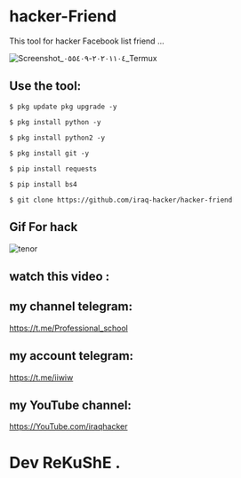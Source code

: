# hacker-Friend

This tool for hacker Facebook list friend ...

![Screenshot_٢٠٢٠١١٠٤-٠٥٥٤٠٩_Termux](https://user-images.githubusercontent.com/70316694/98064128-9d52a700-1e62-11eb-9630-ad6afada950f.jpg)


## Use the tool:


```
$ pkg update pkg upgrade -y
```
```
$ pkg install python -y
```
```
$ pkg install python2 -y
```
```
$ pkg install git -y
```
```
$ pip install requests
```
```
$ pip install bs4
```
```
$ git clone https://github.com/iraq-hacker/hacker-friend
```


## Gif For hack 

![tenor](https://user-images.githubusercontent.com/70316694/98064290-0803e280-1e63-11eb-80b8-fec5676b33b0.gif)


## watch this video :

## my channel telegram: 
https://t.me/Professional_school

## my account telegram: 
https://t.me/iiwiw

## my YouTube channel: 
https://YouTube.com/iraqhacker

# Dev ReKuShE .
